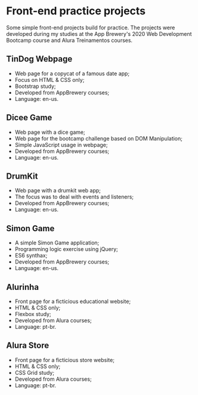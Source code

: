 # Front-end practice projects

Some simple front-end projects build for practice. The projects were developed during my studies at the App Brewery's 2020 Web Development Bootcamp course and Alura Treinamentos courses. 


## TinDog Webpage

- Web page for a copycat of a famous date app;
- Focus on HTML & CSS only;
- Bootstrap study;
- Developed from AppBrewery courses;
- Language: en-us.

## Dicee Game

- Web page with a dice game;
- Web page for the bootcamp challenge based on DOM Manipulation;
- Simple JavaScript usage in webpage;
- Developed from AppBrewery courses;
- Language: en-us.

## DrumKit

- Web page with a drumkit web app;
- The focus was to deal with events and listeners;
- Developed from AppBrewery courses;
- Language: en-us.

## Simon Game

- A simple Simon Game application;
- Programming logic exercise using jQuery;
- ES6 synthax;
- Developed from AppBrewery courses;
- Language: en-us.

## Alurinha

- Front page for a ficticious educational website;
- HTML & CSS only;
- Flexbox study;
- Developed from Alura courses;
- Language: pt-br.

## Alura Store

- Front page for a ficticious store website;
- HTML & CSS only;
- CSS Grid study;
- Developed from Alura courses;
- Language: pt-br.

